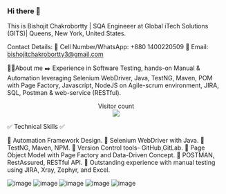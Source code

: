 
### Hi there 👋
This is Bishojit Chakrobortty |
SQA Engineeer at Global iTech Solutions (GITS)| Queens, New York, United States.

Contact Details:
                  📲 Cell Number/WhatsApp:   +880 1400220509 
                  📨 Email:  bishojitchakrobortty3@gmail.com 
                  
                  
                  
🧑‍✈️About me ✒️
Experience in Software Testing, hands-on Manual & Automation leveraging Selenium WebDriver, Java, TestNG, Maven, POM with Page Factory, Javascript, NodeJS on Agile-scrum environment, JIRA, SQL, Postman & web-service (RESTful).


<p align="center"> 
  Visitor count<br>
  <img src="https://profile-counter.glitch.me/bishojit12/count.svg" />
  </p>

✅ Technical Skills ✅

🔹 Automation Framework Design.
🔹 Selenium WebDriver with Java.
🔹 TestNG, Maven, NPM.
🔹 Version Control tools- GitHub,GitLab.
🔹 Page Object Model with Page Factory and Data-Driven Concept.
🔹 POSTMAN, RestAssured, RESTful API.
🔹 Outstanding experience with manual testing using JIRA, Xray, Zephyr, and Excel.

![image](https://github.com/user-attachments/assets/300ee8da-8886-4084-a562-a3e90f2995de) ![image](https://github.com/user-attachments/assets/05499bc8-dde7-48f9-93c4-3c1ede179c78) ![image](https://github.com/user-attachments/assets/ac42f38d-615a-494a-882e-638c7abb1d36) ![image](https://github.com/user-attachments/assets/4583b96c-8f5e-45e5-a740-4010599a0094) ![image](https://github.com/user-attachments/assets/07f35fa3-89d1-4534-ba67-879ff1c76bf5)






   
